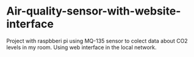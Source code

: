 # Air-quality-sensor-with-website-interface
Project with raspbberi pi using MQ-135 sensor to colect data about CO2 levels in my room. Using web interface in the local network.
